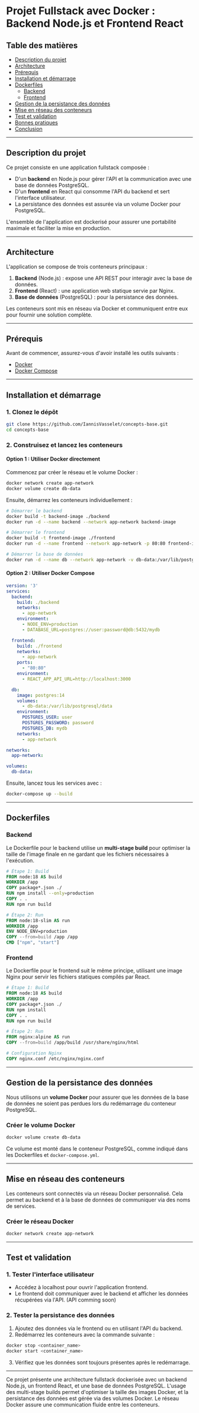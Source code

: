 # Projet Fullstack avec Docker : Backend Node.js et Frontend React

## Table des matières

- [Description du projet](#description-du-projet)
- [Architecture](#architecture)
- [Prérequis](#prérequis)
- [Installation et démarrage](#installation-et-démarrage)
- [Dockerfiles](#dockerfiles)
  - [Backend](#backend)
  - [Frontend](#frontend)
- [Gestion de la persistance des données](#gestion-de-la-persistance-des-données)
- [Mise en réseau des conteneurs](#mise-en-réseau-des-conteneurs)
- [Test et validation](#test-et-validation)
- [Bonnes pratiques](#bonnes-pratiques)
- [Conclusion](#conclusion)

---

## Description du projet

Ce projet consiste en une application fullstack composée :
- D'un **backend** en Node.js pour gérer l'API et la communication avec une base de données PostgreSQL.
- D'un **frontend** en React qui consomme l'API du backend et sert l'interface utilisateur.
- La persistance des données est assurée via un volume Docker pour PostgreSQL.

L'ensemble de l'application est dockerisé pour assurer une portabilité maximale et faciliter la mise en production.

---

## Architecture

L'application se compose de trois conteneurs principaux :
1. **Backend** (Node.js) : expose une API REST pour interagir avec la base de données.
2. **Frontend** (React) : une application web statique servie par Nginx.
3. **Base de données** (PostgreSQL) : pour la persistance des données.

Les conteneurs sont mis en réseau via Docker et communiquent entre eux pour fournir une solution complète.

---

## Prérequis

Avant de commencer, assurez-vous d'avoir installé les outils suivants :
- [Docker](https://www.docker.com/)
- [Docker Compose](https://docs.docker.com/compose/)

---

## Installation et démarrage

### 1. Clonez le dépôt

```bash
git clone https://github.com/IannisVasselet/concepts-base.git
cd concepts-base
```

### 2. Construisez et lancez les conteneurs

#### Option 1 : Utiliser Docker directement

Commencez par créer le réseau et le volume Docker :

```bash
docker network create app-network
docker volume create db-data
```

Ensuite, démarrez les conteneurs individuellement :

```bash
# Démarrer le backend
docker build -t backend-image ./backend
docker run -d --name backend --network app-network backend-image

# Démarrer le frontend
docker build -t frontend-image ./frontend
docker run -d --name frontend --network app-network -p 80:80 frontend-image

# Démarrer la base de données
docker run -d --name db --network app-network -v db-data:/var/lib/postgresql/data -e POSTGRES_USER=user -e POSTGRES_PASSWORD=password -e POSTGRES_DB=mydb postgres:14
```

#### Option 2 : Utiliser Docker Compose

```yaml
version: '3'
services:
  backend:
    build: ./backend
    networks:
      - app-network
    environment:
      - NODE_ENV=production
      - DATABASE_URL=postgres://user:password@db:5432/mydb

  frontend:
    build: ./frontend
    networks:
      - app-network
    ports:
      - "80:80"
    environment:
      - REACT_APP_API_URL=http://localhost:3000

  db:
    image: postgres:14
    volumes:
      - db-data:/var/lib/postgresql/data
    environment:
      POSTGRES_USER: user
      POSTGRES_PASSWORD: password
      POSTGRES_DB: mydb
    networks:
      - app-network

networks:
  app-network:

volumes:
  db-data:
```

Ensuite, lancez tous les services avec :

```bash
docker-compose up --build
```

---

## Dockerfiles

### Backend

Le Dockerfile pour le backend utilise un **multi-stage build** pour optimiser la taille de l'image finale en ne gardant que les fichiers nécessaires à l'exécution.

```dockerfile
# Étape 1: Build
FROM node:18 AS build
WORKDIR /app
COPY package*.json ./
RUN npm install --only=production
COPY . .
RUN npm run build

# Étape 2: Run
FROM node:18-slim AS run
WORKDIR /app
ENV NODE_ENV=production
COPY --from=build /app /app
CMD ["npm", "start"]
```

### Frontend

Le Dockerfile pour le frontend suit le même principe, utilisant une image Nginx pour servir les fichiers statiques compilés par React.

```dockerfile
# Étape 1: Build
FROM node:18 AS build
WORKDIR /app
COPY package*.json ./
RUN npm install
COPY . .
RUN npm run build

# Étape 2: Run
FROM nginx:alpine AS run
COPY --from=build /app/build /usr/share/nginx/html

# Configuration Nginx
COPY nginx.conf /etc/nginx/nginx.conf
```

---

## Gestion de la persistance des données

Nous utilisons un **volume Docker** pour assurer que les données de la base de données ne soient pas perdues lors du redémarrage du conteneur PostgreSQL.

### Créer le volume Docker

```bash
docker volume create db-data
```

Ce volume est monté dans le conteneur PostgreSQL, comme indiqué dans les Dockerfiles et `docker-compose.yml`.

---

## Mise en réseau des conteneurs

Les conteneurs sont connectés via un réseau Docker personnalisé. Cela permet au backend et à la base de données de communiquer via des noms de services.
### Créer le réseau Docker

```bash
docker network create app-network
```

---

## Test et validation

### 1. Tester l'interface utilisateur

- Accédez à localhost pour ouvrir l'application frontend.
- Le frontend doit communiquer avec le backend et afficher les données récupérées via l'API. (API comming soon)

### 2. Tester la persistance des données

1. Ajoutez des données via le frontend ou en utilisant l'API du backend.
2. Redémarrez les conteneurs avec la commande suivante :

```bash
docker stop <container_name>
docker start <container_name>
```

3. Vérifiez que les données sont toujours présentes après le redémarrage.

---

Ce projet présente une architecture fullstack dockerisée avec un backend Node.js, un frontend React, et une base de données PostgreSQL. L'usage des multi-stage builds permet d'optimiser la taille des images Docker, et la persistance des données est gérée via des volumes Docker. Le réseau Docker assure une communication fluide entre les conteneurs.
